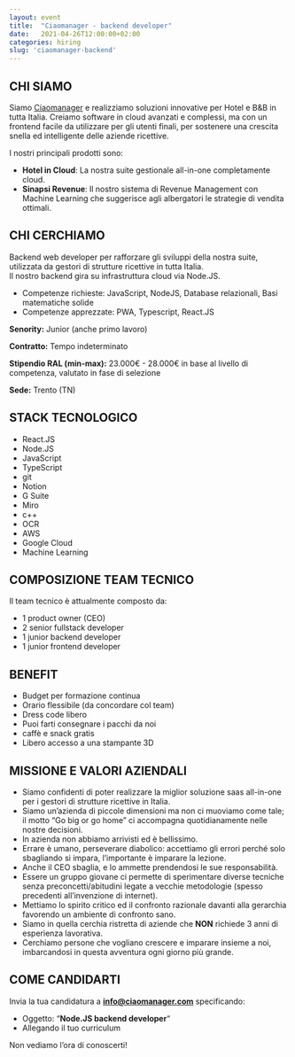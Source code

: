 ```yaml
---
layout: event
title:  "Ciaomanager - backend developer"
date:   2021-04-26T12:00:00+02:00
categories: hiring
slug: 'ciaomanager-backend'
---
```


## CHI SIAMO

Siamo [Ciaomanager](https://www.ciaomanager.com/?ref=speck) e realizziamo soluzioni innovative per Hotel e B&B in tutta Italia.  Creiamo software in cloud avanzati e complessi, ma con un frontend facile da utilizzare per gli utenti finali, per sostenere una crescita snella ed intelligente delle aziende ricettive.

I nostri principali prodotti sono:
-   **Hotel in Cloud**: La nostra suite gestionale all-in-one completamente cloud.
-   **Sinapsi Revenue**: Il nostro sistema di Revenue Management con Machine Learning che suggerisce agli albergatori le strategie di vendita ottimali.

## CHI CERCHIAMO
Backend web developer per rafforzare gli sviluppi della nostra suite, utilizzata da gestori di strutture ricettive in tutta Italia.  
Il nostro backend gira su infrastruttura cloud via Node.JS.

-   Competenze richieste: JavaScript, NodeJS, Database relazionali, Basi matematiche solide
-   Competenze apprezzate: PWA, Typescript, React.JS

**Senority:** Junior (anche primo lavoro)

**Contratto:** Tempo indeterminato

**Stipendio RAL (min-max):** 23.000€ - 28.000€ in base al livello di competenza, valutato in fase di selezione

**Sede:** Trento (TN)

## STACK TECNOLOGICO

-   React.JS
-   Node.JS
-   JavaScript
-   TypeScript
-   git
-   Notion
-   G Suite
-   Miro
-   c++
-   OCR
-   AWS
-   Google Cloud
-   Machine Learning

## COMPOSIZIONE TEAM TECNICO

Il team tecnico è attualmente composto da:
-   1 product owner (CEO)
-   2 senior fullstack developer
-   1 junior backend developer
-   1 junior frontend developer

## BENEFIT

-   Budget per formazione continua
-   Orario flessibile (da concordare col team)
-   Dress code libero
-   Puoi farti consegnare i pacchi da noi
-   caffè e snack gratis
-   Libero accesso a una stampante 3D

## MISSIONE E VALORI AZIENDALI

- Siamo confidenti di poter realizzare la miglior soluzione saas all-in-one per i gestori di strutture ricettive in Italia.
- Siamo un’azienda di piccole dimensioni ma non ci muoviamo come tale; il motto “Go big or go home” ci accompagna quotidianamente nelle nostre decisioni.
- In azienda non abbiamo arrivisti ed è bellissimo.
- Errare è umano, perseverare diabolico: accettiamo gli errori perché solo sbagliando si impara, l’importante è imparare la lezione.  
- Anche il CEO sbaglia, e lo ammette prendendosi le sue responsabilità.
- Essere un gruppo giovane ci permette di sperimentare diverse tecniche senza preconcetti/abitudini legate a vecchie metodologie (spesso precedenti all’invenzione di internet).
- Mettiamo lo spirito critico ed il confronto razionale davanti alla gerarchia favorendo un ambiente di confronto sano.
- Siamo in quella cerchia ristretta di aziende che **NON** richiede 3 anni di esperienza lavorativa.
- Cerchiamo persone che vogliano crescere e imparare insieme a noi, imbarcandosi in questa avventura ogni giorno più grande.

## COME CANDIDARTI

Invia la tua candidatura a  **[info@ciaomanager.com](mailto:info@ciaomanager.com)**  specificando:

-   Oggetto: “**Node.JS backend developer**“
-   Allegando il tuo curriculum

Non vediamo l’ora di conoscerti!
